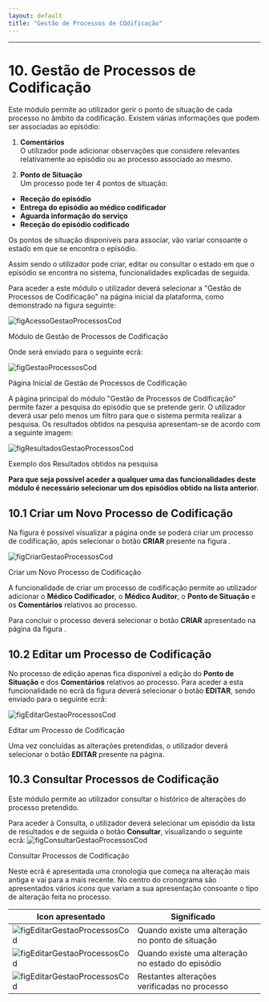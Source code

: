 ```yaml
---
layout: default
title: "Gestão de Processos de COdificação"
---
```



---
<div id="gestaoProcessosCod"></div>

# 10. Gestão de Processos de Codificação

Este módulo permite ao utilizador gerir o ponto de situação de cada processo no âmbito da codificação.
Existem várias informações que podem ser associadas ao episódio:

 1. **Comentários**<br>
O utilizador pode adicionar observações que considere relevantes relativamente ao episódio ou ao processo associado ao mesmo.

 1. **Ponto de Situação**<br>
Um processo pode ter 4 pontos de situação:
* **Receção do episódio**
* **Entrega do episódio ao médico codificador**
* **Aguarda informação do serviço**
* **Receção do episódio codificado**

Os pontos de situação disponíveis para associar, vão variar consoante o estado em que se encontra o episódio.

Assim sendo o utilizador pode criar, editar ou consultar o estado em que o episódio se encontra no sistema, funcionalidades explicadas de seguida.

Para aceder a este módulo o utilizador deverá selecionar a "Gestão de Processos de Codificação" na página inicial da plataforma, como demonstrado na figura seguinte:

![figAcessoGestaoProcessosCod](img/pages/11_1.jpg)

<p class="caption" id="figAcessoGestaoProcessosCod">Módulo de Gestão de Processos de Codificação</p>

Onde será enviado para o seguinte ecrã:

![figGestaoProcessosCod](img/pages/11_2.jpg)

<p class="caption" id="figGestaoProcessosCod">Página Inicial de Gestão de Processos de Codificação</p>

A página principal do módulo "Gestão de Processos de Codificação" permite fazer a pesquisa do episódio que se pretende gerir. O utilizador deverá usar pelo menos um filtro para que o sistema permita realizar a pesquisa. 
Os resultados obtidos na pesquisa apresentam-se de acordo com a seguinte imagem:

![figResultadosGestaoProcessosCod](img/pages/11_3.jpg)

<p class="caption" id="figResultadosGestaoProcessosCod">Exemplo dos Resultados obtidos na pesquisa</p>

**Para que seja possível aceder a qualquer uma das funcionalidades deste módulo é necessário selecionar um dos episódios obtido na lista anterior.**

<div id="criarGestaoProcessosCod"></div>

## 10.1 Criar um Novo Processo de Codificação

Na figura [](#figGestaoProcessosCod) é possível visualizar a página onde se poderá criar um processo de codificação, após selecionar o botão **CRIAR** presente na figura .

![figCriarGestaoProcessosCod](img/pages/11_4.jpg)

<p class="caption" id="figCriarGestaoProcessosCod">Criar um Novo Processo de Codificação</p>

A funcionalidade de criar um processo de codificação permite ao utilizador adicionar o **Médico Codificador**, o **Médico Auditor**, o **Ponto de Situação** e os **Comentários** relativos ao processo.

Para concluir o processo deverá selecionar o botão **CRIAR** apresentado na página da figura [](#figCriarGestaoProcessosCod).

<div id="editarGestaoProcessosCod"></div>

## 10.2 Editar um Processo de Codificação

 No processo de edição apenas fica disponível a edição do **Ponto de Situação** e dos **Comentários** relativos ao processo. Para aceder a esta funcionalidade no ecrã da figura [](#figGestaoProcessosCod) deverá selecionar o botão **EDITAR**, sendo enviado para o seguinte ecrã:

![figEditarGestaoProcessosCod](img/pages/11_5.jpg)  

<p class="caption" id="figEditarGestaoProcessosCod">Editar um Processo de Codificação</p>
 
 Uma vez concluídas as alterações pretendidas, o utilizador deverá selecionar o botão **EDITAR** presente na página.

<div id="consultarGestaoProcessosCod"></div>

## 10.3 Consultar Processos de Codificação

Este módulo permite ao utilizador consultar o histórico de alterações do processo pretendido.

Para aceder à Consulta, o utilizador deverá selecionar um episódio da lista de resultados e de seguida o botão **Consultar**, visualizando o seguinte ecrã:
![figConsultarGestaoProcessosCod](img/pages/11_6.jpg) 

<p class="caption" id="figConsultarGestaoProcessosCod">Consultar Processos de Codificação</p>

Neste ecrã é apresentada uma cronologia que começa na alteração mais antiga e vai para a mais recente. No centro do cronograma são apresentados vários *icons* que variam a sua apresentação consoante o tipo de alteração feita no processo.

|  Icon apresentado  								  |  Significado 										   | 		|    
|-----------------------------------------------------|--------------------------------------------------------|--------|
| ![figEditarGestaoProcessosCod](img/pages/11_7.jpg)  |  Quando existe uma alteração no ponto de situação 	   |		|
| ![figEditarGestaoProcessosCod](img/pages/11_8.jpg)  |  Quando existe uma alteração no estado do episódio     |		|
| ![figEditarGestaoProcessosCod](img/pages/11_9.jpg)  |  Restantes alterações verificadas no processo          |		|




